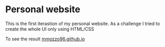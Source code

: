 # Personal website

This is the first iterastion of my personal website.
As a challenge I tried to create the whole UI only using HTML/CSS

To see the result [mmozzo96.github.io](https://mmozzo96.github.io/)
